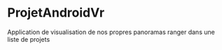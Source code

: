 # ProjetAndroidVr
Application de visualisation de nos propres panoramas ranger dans une liste de projets
